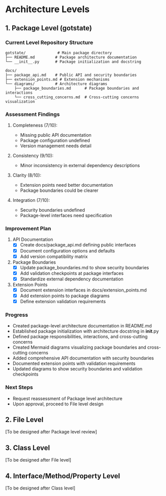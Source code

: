 # Architecture Levels

## 1. Package Level (gotstate)

### Current Level Repository Structure

```
gotstate/              # Main package directory
├── README.md         # Package architecture documentation
└── __init__.py       # Package initialization and docstring

docs/
├── package_api.md    # Public API and security boundaries
├── extension_points.md # Extension mechanisms
└── diagrams/         # Architecture diagrams
    ├── package_boundaries.md      # Package boundaries and interactions
    └── cross_cutting_concerns.md  # Cross-cutting concerns visualization
```

### Assessment Findings

1. Completeness (7/10):
   - Missing public API documentation
   - Package configuration undefined
   - Version management needs detail

2. Consistency (9/10):
   - Minor inconsistency in external dependency descriptions

3. Clarity (8/10):
   - Extension points need better documentation
   - Package boundaries could be clearer

4. Integration (7/10):
   - Security boundaries undefined
   - Package-level interfaces need specification

### Improvement Plan

1. API Documentation
   - [x] Create docs/package_api.md defining public interfaces
   - [x] Document configuration options and defaults
   - [x] Add version compatibility matrix

2. Package Boundaries
   - [x] Update package_boundaries.md to show security boundaries
   - [x] Add validation checkpoints at package interfaces
   - [x] Standardize external dependency documentation

3. Extension Points
   - [x] Document extension interfaces in docs/extension_points.md
   - [x] Add extension points to package diagrams
   - [x] Define extension validation requirements

### Progress

- Created package-level architecture documentation in README.md
- Established package initialization with architecture docstring in __init__.py
- Defined package responsibilities, interactions, and cross-cutting concerns
- Created Mermaid diagrams visualizing package boundaries and cross-cutting concerns
- Added comprehensive API documentation with security boundaries
- Documented extension points with validation requirements
- Updated diagrams to show security boundaries and validation checkpoints

### Next Steps

- Request reassessment of Package level architecture
- Upon approval, proceed to File level design

## 2. File Level

[To be designed after Package level review]

## 3. Class Level

[To be designed after File level]

## 4. Interface/Method/Property Level

[To be designed after Class level]
